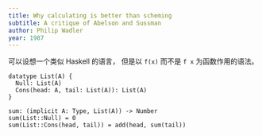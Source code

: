 ```yaml
---
title: Why calculating is better than scheming
subtitle: A critique of Abelson and Sussman
author: Philip Wadler
year: 1987
---
```


可以设想一个类似 Haskell 的语言，
但是以 `f(x)` 而不是 `f x` 为函数作用的语法。

```cicada
datatype List(A) {
  Null: List(A)
  Cons(head: A, tail: List(A)): List(A)
}

sum: (implicit A: Type, List(A)) -> Number
sum(List::Null) = 0
sum(List::Cons(head, tail)) = add(head, sum(tail))
```
